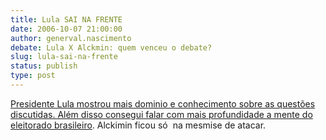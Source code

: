 ```yaml
---
title: Lula SAI NA FRENTE
date: 2006-10-07 21:00:00
author: generval.nascimento
debate: Lula X Alckmin: quem venceu o debate?
slug: lula-sai-na-frente
status: publish 
type: post
---
```


[Presidente Lula mostrou mais dominio e conhecimento sobre as questões discutidas. Além disso consegui falar com mais profundidade a mente do eleitorado brasileiro](http://www.jornaldedebates.ig.com.br/index.aspx?cnt_id=23&art_id=678). Alckimin ficou só  na mesmise de atacar. 

